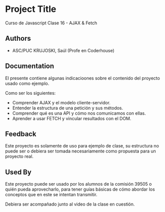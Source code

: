 
# Project Title

Curso de Javascript
Clase 16 - AJAX  & Fetch

## Authors

- ASC/PUC KRUJOSKI, Saúl (Profe en Coderhouse)


## Documentation

El presente contiene algunas indicacioones sobre el contenido del proyecto usado como ejemplo.

Como ser los siguientes:
* Comprender AJAX y el modelo cliente-servidor.
* Entender la estructura de una petición y sus métodos.
* Comprender qué es una API y cómo nos comunicamos con ellas.
* Aprender a usar FETCH y vincular resultados con el DOM.


## Feedback

Este proyecto es solamente de uso para ejemplo de clase, su estructura no puede ser o debiera ser tomada necesariamente como propuesta para un proyecto real.

## Used By

Este proyecto puede ser usado por los alumnos de la comisión 39505 o quién pueda aprovecharlo, para tener guías básicas de cómo abordar los conceptos que en este se intentan transmitir.

Debiera ser acompañado junto al video de la clase en cuestión.

